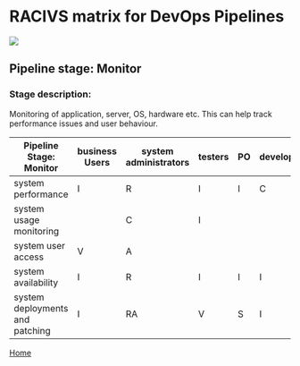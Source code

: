 # __RACIVS matrix for DevOps Pipelines__   

<img src="https://user-images.githubusercontent.com/10748736/112030685-6c81be80-8b32-11eb-94b8-c2c01b8f4581.png">

## __Pipeline stage:__  Monitor  
### __Stage description:__  
Monitoring of application, server, OS, hardware etc. This can help track performance issues and user behaviour.

| Pipeline Stage:<br>Monitor      | business Users  | system administrators  | testers | PO  | developers  | business support/operations teams  |
|-------------------------------- |---------------- |----------------------- |-------- |---- |------------ |----------------------------------- |
| system performance              |       I         |          R             |   I     |  I  |     C       |              A                     |
| system usage monitoring         |                 |          C             |   I     |     |             |              RA                    |
| system user access              |       V         |          A             |         |     |             |              R                     |
| system availability             |       I         |          R             |   I     |  I  |     I       |              A                     |
| system deployments and patching |       I         |          RA            |   V     |  S  |     I       |              V                     |
  
[Home](../index.md)  